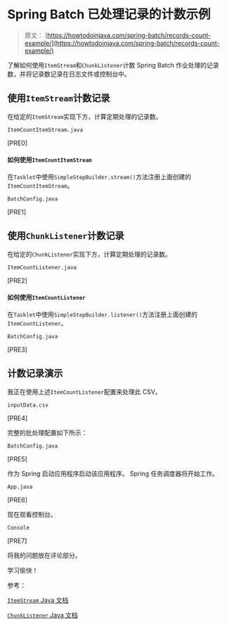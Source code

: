 #  Spring Batch 已处理记录的计数示例

> 原文： [https://howtodoinjava.com/spring-batch/records-count-example/](https://howtodoinjava.com/spring-batch/records-count-example/)

了解如何使用`ItemStream`和`ChunkListener`计数 Spring Batch 作业处理的记录数，并将记录数记录在日志文件或控制台中。

## 使用`ItemStream`计数记录

在给定的`ItemStream`实现下方，计算定期处理的记录数。

`ItemCountItemStream.java`

[PRE0]

#### 如何使用`ItemCountItemStream`

在`Tasklet`中使用`SimpleStepBuilder.stream()`方法注册上面创建的`ItemCountItemStream`。

`BatchConfig.java`

[PRE1]

## 使用`ChunkListener`计数记录

在给定的`ChunkListener`实现下方，计算定期处理的记录数。

`ItemCountListener.java`

[PRE2]

#### 如何使用`ItemCountListener`

在`Tasklet`中使用`SimpleStepBuilder.listener()`方法注册上面创建的`ItemCountListener`。

`BatchConfig.java`

[PRE3]

## 计数记录演示

我正在使用上述`ItemCountListener`配置来处理此 CSV。

`inputData.csv`

[PRE4]

完整的批处理配置如下所示：

`BatchConfig.java`

[PRE5]

作为 Spring 启动应用程序启动该应用程序。 Spring 任务调度器将开始工作。

`App.java`

[PRE6]

现在观看控制台。

`Console`

[PRE7]

将我的问题放在评论部分。

学习愉快！

参考：

[`ItemStream` Java 文档](https://docs.spring.io/spring-batch/trunk/apidocs/org/springframework/batch/item/ItemStream.html)

[`ChunkListener` Java 文档](https://docs.spring.io/spring-batch/trunk/apidocs/org/springframework/batch/core/ChunkListener.html)